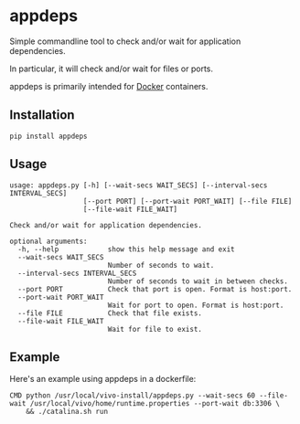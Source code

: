 # appdeps
Simple commandline tool to check and/or wait for application dependencies.

In particular, it will check and/or wait for files or ports.

appdeps is primarily intended for [Docker](https://www.docker.com/) containers.

## Installation
```
pip install appdeps
```

## Usage
```
usage: appdeps.py [-h] [--wait-secs WAIT_SECS] [--interval-secs INTERVAL_SECS]
                  [--port PORT] [--port-wait PORT_WAIT] [--file FILE]
                  [--file-wait FILE_WAIT]

Check and/or wait for application dependencies.

optional arguments:
  -h, --help            show this help message and exit
  --wait-secs WAIT_SECS
                        Number of seconds to wait.
  --interval-secs INTERVAL_SECS
                        Number of seconds to wait in between checks.
  --port PORT           Check that port is open. Format is host:port.
  --port-wait PORT_WAIT
                        Wait for port to open. Format is host:port.
  --file FILE           Check that file exists.
  --file-wait FILE_WAIT
                        Wait for file to exist.
```

## Example
Here's an example using appdeps in a dockerfile:
```
CMD python /usr/local/vivo-install/appdeps.py --wait-secs 60 --file-wait /usr/local/vivo/home/runtime.properties --port-wait db:3306 \
    && ./catalina.sh run
```
